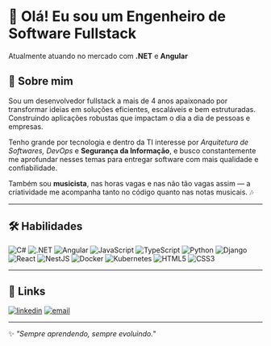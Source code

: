 # 👋 Olá! Eu sou um Engenheiro de Software Fullstack

Atualmente atuando no mercado com **.NET** e **Angular**

## 🚀 Sobre mim

Sou um desenvolvedor fullstack a mais de 4 anos apaixonado por transformar ideias em soluções eficientes, escaláveis e bem estruturadas. Construindo aplicações robustas que impactam o dia a dia de pessoas e empresas.

Tenho grande por tecnologia e dentro da TI interesse por **Arquitetura de Softwares*, *DevOps** e **Segurança da Informação**, e busco constantemente me aprofundar nesses temas para entregar software com mais qualidade e confiabilidade.

Também sou **musicista**, nas horas vagas e nas não tão vagas assim — a criatividade me acompanha tanto no código quanto nas notas musicais. 🎶

---

## 🛠 Habilidades

![C#](https://img.shields.io/badge/C%23-239120?style=for-the-badge&logo=c-sharp&logoColor=white)
![.NET](https://img.shields.io/badge/.NET-512BD4?style=for-the-badge&logo=dotnet&logoColor=white)
![Angular](https://img.shields.io/badge/Angular-DD0031?style=for-the-badge&logo=angular&logoColor=white)
![JavaScript](https://img.shields.io/badge/JavaScript-F7DF1E?style=for-the-badge&logo=javascript&logoColor=black)
![TypeScript](https://img.shields.io/badge/TypeScript-3178C6?style=for-the-badge&logo=typescript&logoColor=white)
![Python](https://img.shields.io/badge/Python-3776AB?style=for-the-badge&logo=python&logoColor=white)
![Django](https://img.shields.io/badge/Django-092E20?style=for-the-badge&logo=django&logoColor=white)
![React](https://img.shields.io/badge/React-20232A?style=for-the-badge&logo=react&logoColor=61DAFB)
![NestJS](https://img.shields.io/badge/NestJS-E0234E?style=for-the-badge&logo=nestjs&logoColor=white)
![Docker](https://img.shields.io/badge/Docker-2496ED?style=for-the-badge&logo=docker&logoColor=white)
![Kubernetes](https://img.shields.io/badge/Kubernetes-326CE5?style=for-the-badge&logo=kubernetes&logoColor=white)
![HTML5](https://img.shields.io/badge/HTML5-E34F26?style=for-the-badge&logo=html5&logoColor=white)
![CSS3](https://img.shields.io/badge/CSS3-1572B6?style=for-the-badge&logo=css3&logoColor=white)

---

## 🔗 Links

[![linkedin](https://img.shields.io/badge/LinkedIn-0A66C2?style=for-the-badge&logo=linkedin&logoColor=white)](https://www.linkedin.com/in/georgesued/)
[![email](https://img.shields.io/badge/E--mail-D14836?style=for-the-badge&logo=gmail&logoColor=white)](mailto:georgesued.dev@gmail.com)

---

✨ *"Sempre aprendendo, sempre evoluindo."*
